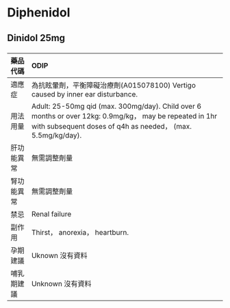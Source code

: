 # Diphenidol

## Dinidol 25mg

##### 

| 藥品代碼   | ODIP                                                                                                                                                                   |
|:-----------|:-----------------------------------------------------------------------------------------------------------------------------------------------------------------------|
| 適應症     | 為抗眩暈劑，平衡障礙治療劑(A015078100) Vertigo caused by inner ear disturbance.                                                                                        |
| 用法用量   | Adult: 25-50mg qid (max. 300mg/day). Child over 6 months or over 12kg: 0.9mg/kg， may be repeated in 1hr with subsequent doses of q4h as needed， (max. 5.5mg/kg/day). |
| 肝功能異常 | 無需調整劑量                                                                                                                                                           |
| 腎功能異常 | 無需調整劑量                                                                                                                                                           |
| 禁忌       | Renal failure                                                                                                                                                          |
| 副作用     | Thirst， anorexia， heartburn.                                                                                                                                         |
| 孕期建議   | Uknown 沒有資料                                                                                                                                                        |
| 哺乳期建議 | Unknown 沒有資料                                                                                                                                                       |

